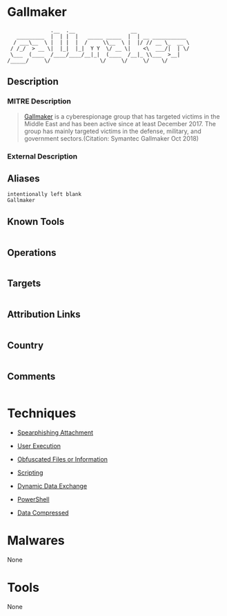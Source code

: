 
# Gallmaker

```
              .__  .__                  __                 
   _________  |  | |  |   _____ _____  |  | __ ___________ 
  / ___\__  \ |  | |  |  /     \\__  \ |  |/ // __ \_  __ \
 / /_/  > __ \|  |_|  |_|  Y Y  \/ __ \|    <\  ___/|  | \/
 \___  (____  /____/____/__|_|  (____  /__|_ \\___  >__|   
/_____/     \/                \/     \/     \/    \/       

```

## Description

### MITRE Description

> [Gallmaker](https://attack.mitre.org/groups/G0084) is a cyberespionage group that has targeted victims in the Middle East and has been active since at least December 2017. The group has mainly targeted victims in the defense, military, and government sectors.(Citation: Symantec Gallmaker Oct 2018)

### External Description

> 

## Aliases

```
intentionally left blank
Gallmaker
```

## Known Tools

```

```

## Operations

```

```

## Targets

```

```

## Attribution Links

```

```

## Country

```

```

## Comments

```

```

# Techniques


* [Spearphishing Attachment](../techniques/Spearphishing-Attachment.md)

* [User Execution](../techniques/User-Execution.md)
    
* [Obfuscated Files or Information](../techniques/Obfuscated-Files-or-Information.md)
    
* [Scripting](../techniques/Scripting.md)
    
* [Dynamic Data Exchange](../techniques/Dynamic-Data-Exchange.md)
    
* [PowerShell](../techniques/PowerShell.md)
    
* [Data Compressed](../techniques/Data-Compressed.md)
    

# Malwares

None

# Tools

None

